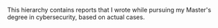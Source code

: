 This hierarchy contains reports that I wrote while pursuing my Master's degree in cybersecurity, based on actual cases. 
